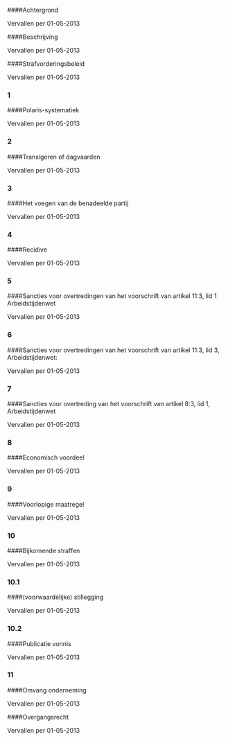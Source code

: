 <meta http-equiv='Content-Type' content='text/html; charset=utf-8' />


####Achtergrond

Vervallen per 01-05-2013 

####Beschrijving

Vervallen per 01-05-2013 

####Strafvorderingsbeleid

Vervallen per 01-05-2013 

### 1  

####Polaris-systematiek

Vervallen per 01-05-2013 

### 2  

####Transigeren of dagvaarden

Vervallen per 01-05-2013 

### 3  

####Het voegen van de benadeelde partij

Vervallen per 01-05-2013 

### 4  

####Recidive

Vervallen per 01-05-2013 

### 5  

####Sancties voor overtredingen van het voorschrift van artikel 11:3, lid 1 Arbeidstijdenwet

Vervallen per 01-05-2013 

### 6  

####Sancties voor overtredingen van het voorschrift van artikel 11:3, lid 3, Arbeidstijdenwet:

Vervallen per 01-05-2013 

### 7  

####Sancties voor overtreding van het voorschrift van artikel 8:3, lid 1, Arbeidstijdenwet

Vervallen per 01-05-2013 

### 8  

####Economisch voordeel

Vervallen per 01-05-2013 

### 9  

####Voorlopige maatregel

Vervallen per 01-05-2013 

### 10  

####Bijkomende straffen

Vervallen per 01-05-2013 

### 10.1  

####(voorwaardelijke) stillegging

Vervallen per 01-05-2013 

### 10.2  

####Publicatie vonnis

Vervallen per 01-05-2013 

### 11  

####Omvang onderneming

Vervallen per 01-05-2013 

####Overgangsrecht

Vervallen per 01-05-2013 

